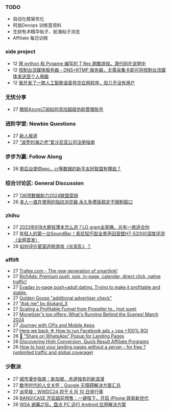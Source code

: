 ### TODO
-  自动化框架优化
-  阿良Devops 训练营资料
-  生财有术精华帖子、航海帖子浏览
-  Affiliate 每日训练

### side project
<!-- sideproject:START -->
-  12 [用 python 和 Pygame 编写的 T Rex 跑酷游戏。源代码在说明中](https://www.youtube.com/watch?v=pZySIXSelCA)
-  12 [控制台流媒体服务器 - DNS+RTMP 服务器，无需采集卡即可将控制台流媒体发送至个人电脑](https://github.com/Aioros/console-streaming-server)
-  12 [我开发了一款人工智能语音导览应用程序，但几乎没有用户](https://www.reddit.com/r/SideProject/comments/18gpp0e/ive_built_an_ai_audio_tour_app_but_have_almost_no/)<!-- sideproject:END -->


### 无忧分享
<!-- ruyo:START -->
-  27 [微软Azure订阅如何添加超级协助管理账号](https://51.ruyo.net/18629.html)<!-- ruyo:END -->

### 进阶学堂: Newbie Questions
<!-- advertcn1:START -->
-  27 [新人报道](https://www.advertcn.com/thread-114478-1-1.html)
-  27 [“波罗的海之虎”爱沙尼亚公司注册指南](https://www.advertcn.com/thread-114475-1-1.html)<!-- advertcn1:END -->

### 步步为赢: Follow Along
<!-- advertcn2:START -->
-  26 [能后台提供epc，cr等数据的新手友好联盟有哪些？](https://www.advertcn.com/thread-114470-1-1.html)<!-- advertcn2:END -->

### 综合讨论区: General Discussion
<!-- advertcn3:START -->
-  27 [136项数据助力2024联盟营销](https://www.advertcn.com/thread-114476-1-1.html)
-  26 [本人一直在使用的指纹浏览器 永久免费版稳定不限制窗口](https://www.advertcn.com/thread-114467-1-1.html)<!-- advertcn3:END -->


### zhihu
<!-- zhihu:START -->
-  27 [2023年618大屏轻薄本怎么选？LG gram全家桶，总有一款适合你](http://zhuanlan.zhihu.com/p/632641888?utm_campaign=rss&utm_medium=rss&utm_source=rss&utm_content=title)
-  27 [年轻人的第一台SoundBar！索尼轻巧型全景声回音壁HT-S2000深度评测（全网首发）](http://zhuanlan.zhihu.com/p/630990296?utm_campaign=rss&utm_medium=rss&utm_source=rss&utm_content=title)
-  26 [如何评价密室逃脱游戏《长安乱》？](http://www.zhihu.com/question/563950552/answer/3045961312?utm_campaign=rss&utm_medium=rss&utm_source=rss&utm_content=title)<!-- zhihu:END -->

### afflift
<!-- afflift:START -->
-  27 [Trafee.com - The new generation of smartlink!](https://afflift.com/f/threads/trafee-com-the-new-generation-of-smartlink.6265/)
-  27 [RichAds: Premium push, pop, in-page, calendar, direct click, native traffic!](https://afflift.com/f/threads/richads-premium-push-pop-in-page-calendar-direct-click-native-traffic.991/)
-  27 [Evadav in-page push+adult dating. Trying to make it profitable and stable.](https://afflift.com/f/threads/evadav-in-page-push-adult-dating-trying-to-make-it-profitable-and-stable.12823/)
-  27 [Golden Goose &quot;additional advertiser check&quot;](https://afflift.com/f/threads/golden-goose-additional-advertiser-check.12872/)
-  27 [&quot;Ask me&quot; by Alukard_X](https://afflift.com/f/threads/ask-me-by-alukard_x.12857/)
-  27 [Scaling a Profitable Funnel from Propeller to.. &lpar;not sure&rpar;](https://afflift.com/f/threads/scaling-a-profitable-funnel-from-propeller-to-not-sure.12855/)
-  27 [Monetizer&#39;s top offers: What&#39;s Running Behind the Scenes! March 2024](https://afflift.com/f/threads/monetizers-top-offers-whats-running-behind-the-scenes-march-2024.12873/)
-  27 [Journey with CPIs and Mobile Apps](https://afflift.com/f/threads/journey-with-cpis-and-mobile-apps.12762/)
-  27 [Here we back ☀️ How to run Facebook ads + cpa +100% ROI](https://afflift.com/f/threads/here-we-back-%E2%98%80%EF%B8%8F-how-to-run-facebook-ads-cpa-100-roi.12146/)
-  26 [💬 “Share on WhatsApp” Popup for Landing Pages](https://afflift.com/f/threads/%F0%9F%92%AC-%E2%80%9Cshare-on-whatsapp%E2%80%9D-popup-for-landing-pages.12819/)
-  26 [Discovering High Conversion, Quick Result Affiliate Programs](https://afflift.com/f/threads/discovering-high-conversion-quick-result-affiliate-programs.12870/)
-  26 [How to host your landing pages without a server - for free ? &lpar;unlimited traffic and global coverage&rpar;](https://afflift.com/f/threads/how-to-host-your-landing-pages-without-a-server-for-free-unlimited-traffic-and-global-coverage.10527/)<!-- afflift:END -->

### 少数派
<!-- sspai:START -->
-  27 [城市漫步指南：新加坡，赤道独有的新浪漫](https://sspai.com/post/87580)
-  27 [数字时代的人文关怀：Google 无障碍解决方案汇总](https://sspai.com/post/87150)
-  27 [派早报：WWDC24 将于 6 月 10 日举行等](https://sspai.com/post/87585)
-  26 [BANG!CASE 开启超前预售：一键按下，开启 iPhone 效率新世代](https://sspai.com/post/87559)
-  26 [WSA 谢幕之际，盘点 PC 运行 Android 应用解决方案](https://sspai.com/prime/story/wsa-alternatives)<!-- sspai:END -->
